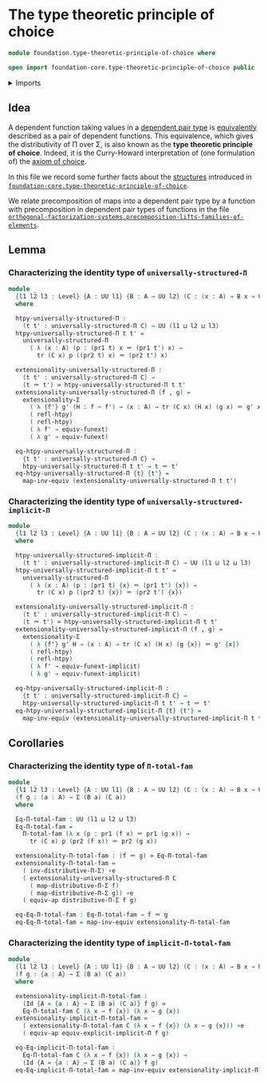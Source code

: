 # The type theoretic principle of choice

```agda
module foundation.type-theoretic-principle-of-choice where

open import foundation-core.type-theoretic-principle-of-choice public
```

<details><summary>Imports</summary>

```agda
open import foundation.dependent-pair-types
open import foundation.function-extensionality
open import foundation.implicit-function-types
open import foundation.structure-identity-principle
open import foundation.universe-levels

open import foundation-core.equivalences
open import foundation-core.homotopies
open import foundation-core.identity-types
open import foundation-core.transport-along-identifications
```

</details>

## Idea

A dependent function taking values in a
[dependent pair type](foundation.dependent-pair-types.md) is
[equivalently](foundation-core.equivalences.md) described as a pair of dependent
functions. This equivalence, which gives the distributivity of Π over Σ, is also
known as the **type theoretic principle of choice**. Indeed, it is the
Curry-Howard interpretation of (one formulation of) the
[axiom of choice](foundation.axiom-of-choice.md).

In this file we record some further facts about the
[structures](foundation.structure.md) introduced in
[`foundation-core.type-theoretic-principle-of-choice`](foundation-core.type-theoretic-principle-of-choice.md).

We relate precomposition of maps into a dependent pair type by a function with
precomposition in dependent pair types of functions in the file
[`orthogonal-factorization-systems.precomposition-lifts-families-of-elements`](orthogonal-factorization-systems.precomposition-lifts-families-of-elements.md).

## Lemma

### Characterizing the identity type of `universally-structured-Π`

```agda
module _
  {l1 l2 l3 : Level} {A : UU l1} {B : A → UU l2} (C : (x : A) → B x → UU l3)
  where

  htpy-universally-structured-Π :
    (t t' : universally-structured-Π C) → UU (l1 ⊔ l2 ⊔ l3)
  htpy-universally-structured-Π t t' =
    universally-structured-Π
      ( λ (x : A) (p : (pr1 t) x ＝ (pr1 t') x) →
        tr (C x) p ((pr2 t) x) ＝ (pr2 t') x)

  extensionality-universally-structured-Π :
    (t t' : universally-structured-Π C) →
    (t ＝ t') ≃ htpy-universally-structured-Π t t'
  extensionality-universally-structured-Π (f , g) =
    extensionality-Σ
      ( λ {f'} g' (H : f ~ f') → (x : A) → tr (C x) (H x) (g x) ＝ g' x)
      ( refl-htpy)
      ( refl-htpy)
      ( λ f' → equiv-funext)
      ( λ g' → equiv-funext)

  eq-htpy-universally-structured-Π :
    {t t' : universally-structured-Π C} →
    htpy-universally-structured-Π t t' → t ＝ t'
  eq-htpy-universally-structured-Π {t} {t'} =
    map-inv-equiv (extensionality-universally-structured-Π t t')
```

### Characterizing the identity type of `universally-structured-implicit-Π`

```agda
module _
  {l1 l2 l3 : Level} {A : UU l1} {B : A → UU l2} (C : (x : A) → B x → UU l3)
  where

  htpy-universally-structured-implicit-Π :
    (t t' : universally-structured-implicit-Π C) → UU (l1 ⊔ l2 ⊔ l3)
  htpy-universally-structured-implicit-Π t t' =
    universally-structured-Π
      ( λ (x : A) (p : (pr1 t) {x} ＝ (pr1 t') {x}) →
        tr (C x) p ((pr2 t) {x}) ＝ (pr2 t') {x})

  extensionality-universally-structured-implicit-Π :
    (t t' : universally-structured-implicit-Π C) →
    (t ＝ t') ≃ htpy-universally-structured-implicit-Π t t'
  extensionality-universally-structured-implicit-Π (f , g) =
    extensionality-Σ
      ( λ {f'} g' H → (x : A) → tr (C x) (H x) (g {x}) ＝ g' {x})
      ( refl-htpy)
      ( refl-htpy)
      ( λ f' → equiv-funext-implicit)
      ( λ g' → equiv-funext-implicit)

  eq-htpy-universally-structured-implicit-Π :
    {t t' : universally-structured-implicit-Π C} →
    htpy-universally-structured-implicit-Π t t' → t ＝ t'
  eq-htpy-universally-structured-implicit-Π {t} {t'} =
    map-inv-equiv (extensionality-universally-structured-implicit-Π t t')
```

## Corollaries

### Characterizing the identity type of `Π-total-fam`

```agda
module _
  {l1 l2 l3 : Level} {A : UU l1} {B : A → UU l2} (C : (x : A) → B x → UU l3)
  (f g : (a : A) → Σ (B a) (C a))
  where

  Eq-Π-total-fam : UU (l1 ⊔ l2 ⊔ l3)
  Eq-Π-total-fam =
    Π-total-fam (λ x (p : pr1 (f x) ＝ pr1 (g x)) →
      tr (C x) p (pr2 (f x)) ＝ pr2 (g x))

  extensionality-Π-total-fam : (f ＝ g) ≃ Eq-Π-total-fam
  extensionality-Π-total-fam =
    ( inv-distributive-Π-Σ) ∘e
    ( extensionality-universally-structured-Π C
      ( map-distributive-Π-Σ f)
      ( map-distributive-Π-Σ g)) ∘e
    ( equiv-ap distributive-Π-Σ f g)

  eq-Eq-Π-total-fam : Eq-Π-total-fam → f ＝ g
  eq-Eq-Π-total-fam = map-inv-equiv extensionality-Π-total-fam
```

### Characterizing the identity type of `implicit-Π-total-fam`

```agda
module _
  {l1 l2 l3 : Level} {A : UU l1} {B : A → UU l2} (C : (x : A) → B x → UU l3)
  (f g : {a : A} → Σ (B a) (C a))
  where

  extensionality-implicit-Π-total-fam :
    (Id {A = {a : A} → Σ (B a) (C a)} f g) ≃
    Eq-Π-total-fam C (λ x → f {x}) (λ x → g {x})
  extensionality-implicit-Π-total-fam =
    ( extensionality-Π-total-fam C (λ x → f {x}) (λ x → g {x})) ∘e
    ( equiv-ap equiv-explicit-implicit-Π f g)

  eq-Eq-implicit-Π-total-fam :
    Eq-Π-total-fam C (λ x → f {x}) (λ x → g {x}) →
    (Id {A = {a : A} → Σ (B a) (C a)} f g)
  eq-Eq-implicit-Π-total-fam = map-inv-equiv extensionality-implicit-Π-total-fam
```
